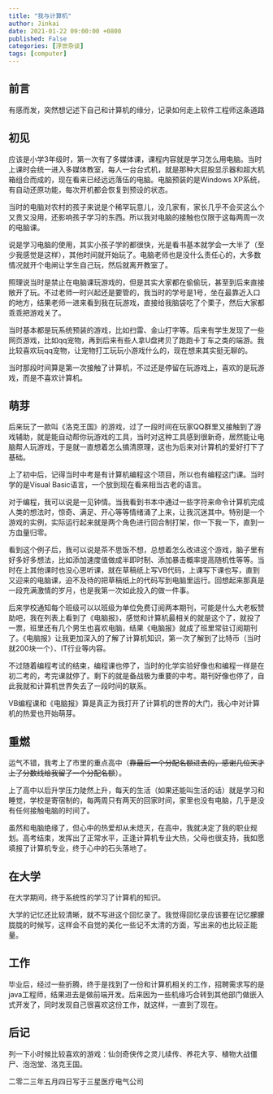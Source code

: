 ```yaml
---
title: "我与计算机"
author: Jinkai
date: 2021-01-22 09:00:00 +0800
published: False
categories: [浮世杂谈]
tags: [computer]
---
```


## 前言

有感而发，突然想记述下自己和计算机的缘分，记录如何走上软件工程师这条道路

## 初见

应该是小学3年级时，第一次有了多媒体课，课程内容就是学习怎么用电脑。当时上课时会统一进入多媒体教室，每人一台台式机，就是那种大屁股显示器和超大机箱组合而成的，现在看来已经远远落伍的电脑。电脑预装的是Windows XP系统，有自动还原功能，每次开机都会恢复到预设的状态。

当时的电脑对农村的孩子来说是个稀罕玩意儿，没几家有，家长几乎不会买这么个又贵又没用，还影响孩子学习的东西。所以我对电脑的接触也仅限于这每两周一次的电脑课。

说是学习电脑的使用，其实小孩子学的都很快，光是看书基本就学会一大半了（至少我感觉是这样），其他时间就开始玩了。电脑老师也是没什么责任心的，大多数情况就开个电闸让学生自己玩，然后就离开教室了。

照理说当时是禁止在电脑课玩游戏的，但是其实大家都在偷偷玩，甚至到后来直接敞开了玩。不过老师一时兴起还是要管的，我当时的学号是1号，坐在最靠近入口的地方，结果老师一进来看到我在玩游戏，直接给我脑袋吃了个栗子，然后大家都乖乖把游戏关了。

当时基本都是玩系统预装的游戏，比如扫雷、金山打字等。后来有学生发现了一些网页游戏，比如qq宠物，再到后来有些人拿U盘拷贝了跑跑卡丁车之类的端游。我比较喜欢玩qq宠物，让宠物打工玩玩小游戏什么的，现在想来其实挺无聊的。

当时那段时间算是第一次接触了计算机，不过还是停留在玩游戏上，喜欢的是玩游戏，而是不喜欢计算机。

## 萌芽

后来玩了一款叫《洛克王国》的游戏，过了一段时间在玩家QQ群里又接触到了游戏辅助，就是能自动帮你玩游戏的工具，当时对这种工具感到很新奇，居然能让电脑帮人玩游戏，于是就一直想着怎么搞清原理，这也为后来对计算机的爱好打下了基础。

上了初中后，记得当时中考是有计算机编程这个项目，所以也有编程这门课。当时学的是Visual Basic语言，一个放到现在看来相当古老的语言。

对于编程，我可以说是一见钟情。当我看到书本中通过一些字符来命令计算机完成人类的想法时，惊奇、满足、开心等等情绪涌了上来，让我沉迷其中。特别是一个游戏的实例，实际运行起来就是两个角色进行回合制打架，你一下我一下，直到一方血量归零。

看到这个例子后，我可以说是茶不思饭不想，总想着怎么改进这个游戏，脑子里有好多好多想法，比如添加速度值做成半即时制、添加暴击概率提高随机性等等。当时在上其他课时也没心思听课，就在草稿纸上写VB代码，上课写下课也写，直到又迎来的电脑课，迫不及待的把草稿纸上的代码写到电脑里运行。回想起来那真是一段充满激情的岁月，也是我第一次如此投入的做一件事。

后来学校通知每个班级可以以班级为单位免费订阅两本期刊，可能是什么大老板赞助吧，我在列表上看到了《电脑报》，感觉和计算机最相关的就是这个了，就投了一票，班里还有几个男生也喜欢电脑，结果《电脑报》就成了班里常驻订阅期刊了。《电脑报》让我更加深入的了解了计算机知识，第一次了解到了比特币（当时就200块一个）、IT行业等内容。

不过随着编程考试的结束，编程课也停了，当时的化学实验好像也和编程一样是在初二考的，考完课就停了。剩下的就是备战极为重要的中考。期刊好像也停了，自此我就和计算机世界失去了一段时间的联系。

VB编程课和《电脑报》算是真正为我打开了计算机的世界的大门，我心中对计算机的热爱也开始萌芽。

## 重燃

运气不错，我考上了市里的重点高中（~~靠最后一个分配名额进去的，感谢几位天才上了分数线给我留了一个分配名额~~）。

上了高中以后升学压力陡然上升，每天的生活（如果还能叫生活的话）就是学习和睡觉，学校是寄宿制的，每两周只有两天的回家时间，家里也没有电脑，几乎是没有任何接触电脑的时间了。

虽然和电脑绝缘了，但心中的热爱却从未熄灭，在高中，我就决定了我的职业规划。高考结束，发挥出了正常水平，正逢计算机专业大热，父母也很支持，我如愿填报了计算机专业，终于心中的石头落地了。

## 在大学

在大学期间，终于系统性的学习了计算机的知识。

大学的记忆还比较清晰，就不写进这个回忆录了。我觉得回忆录应该要在记忆朦朦胧胧的时候写，这样会不自觉的美化一些记不太清的方面，写出来的也比较正能量。

## 工作

毕业后，经过一些折腾，终于是找到了一份和计算机相关的工作，招聘需求写的是java工程师，结果进去是做前端开发。后来因为一些机缘巧合转到其他部门做嵌入式开发了，同时发现自己很喜欢这份工作，就这样，一直到了现在。

## 后记

列一下小时候比较喜欢的游戏：仙剑奇侠传之灵儿续传、养花大亨、植物大战僵尸、泡泡堂、洛克王国。

二零二三年五月四日写于三星医疗电气公司
